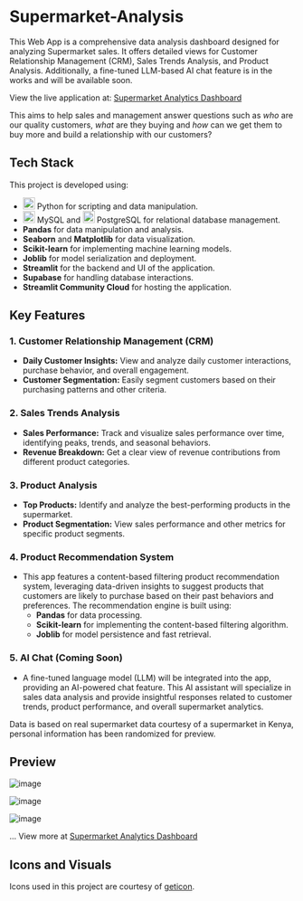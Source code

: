 # Supermarket-Analysis

This Web App is a comprehensive data analysis dashboard designed for analyzing Supermarket sales. It offers detailed views for Customer Relationship Management (CRM), Sales Trends Analysis, and Product Analysis. Additionally, a fine-tuned LLM-based AI chat feature is in the works and will be available soon.

View the live application at: [Supermarket Analytics Dashboard](https://supermarket-analytics-dashboard.streamlit.app/)

This aims to help sales and management answer questions such as _who_ are our quality customers, _what_ are they buying and _how_ can we get them to buy more and build a relationship with our customers?

## Tech Stack

This project is developed using:
- <a href="https://www.python.org/" title="Python"><img src="https://github.com/get-icon/geticon/raw/master/icons/python.svg" alt="Python" width="21px" height="21px"></a> Python for scripting and data manipulation.
- <a href="https://dev.mysql.com/" title="MySQL"><img src="https://github.com/get-icon/geticon/raw/master/icons/mysql.svg" alt="MySQL" width="21px" height="21px"></a> MySQL and <a href="https://www.postgresql.org/" title="PostgreSQL"><img src="https://github.com/get-icon/geticon/raw/master/icons/postgresql.svg" alt="PostgreSQL" width="21px" height="21px"></a> PostgreSQL for relational database management.
- **Pandas** for data manipulation and analysis.
- **Seaborn** and **Matplotlib** for data visualization.
- **Scikit-learn** for implementing machine learning models.
- **Joblib** for model serialization and deployment.
- **Streamlit** for the backend and UI of the application.
- **Supabase** for handling database interactions.
- **Streamlit Community Cloud** for hosting the application.

## Key Features

### 1. **Customer Relationship Management (CRM)**
   - **Daily Customer Insights:** View and analyze daily customer interactions, purchase behavior, and overall engagement.
   - **Customer Segmentation:** Easily segment customers based on their purchasing patterns and other criteria.

### 2. **Sales Trends Analysis**
   - **Sales Performance:** Track and visualize sales performance over time, identifying peaks, trends, and seasonal behaviors.
   - **Revenue Breakdown:** Get a clear view of revenue contributions from different product categories.

### 3. **Product Analysis**
   - **Top Products:** Identify and analyze the best-performing products in the supermarket.
   - **Product Segmentation:** View sales performance and other metrics for specific product segments.

### 4. **Product Recommendation System**
   - This app features a content-based filtering product recommendation system, leveraging data-driven insights to suggest products that customers are likely to purchase based on their past behaviors and preferences. The recommendation engine is built using:
     - **Pandas** for data processing.
     - **Scikit-learn** for implementing the content-based filtering algorithm.
     - **Joblib** for model persistence and fast retrieval.

### 5. **AI Chat (Coming Soon)**
   - A fine-tuned language model (LLM) will be integrated into the app, providing an AI-powered chat feature. This AI assistant will specialize in sales data analysis and provide insightful responses related to customer trends, product performance, and overall supermarket analytics.

Data is based on real supermarket data courtesy of a supermarket in Kenya, personal information has been randomized for preview.

## Preview

![image](https://github.com/user-attachments/assets/60a3d512-af36-4150-89e2-d9077d817bb3)

![image](https://github.com/user-attachments/assets/b8d1480a-949a-45e3-84b6-9d973b41c8d4)

![image](https://github.com/user-attachments/assets/09f0bec2-ebc8-4318-9463-90c3a46a4e33)

... View more at [Supermarket Analytics Dashboard](https://supermarket-analytics-dashboard.streamlit.app/)

## Icons and Visuals
Icons used in this project are courtesy of [geticon](https://github.com/get-icon/geticon).
